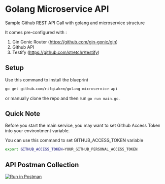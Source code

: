 # Golang Microservice API

Sample Github REST API Call with golang and microservice structure

It comes pre-configured with :

1. Gin Gonic Router (https://github.com/gin-gonic/gin)
2. Github API
3. Testify (https://github.com/stretchr/testify)

## Setup

Use this command to install the blueprint

```bash
go get github.com/rifqiakrm/golang-microservice-api
```

or manually clone the repo and then run `go run main.go`.

## Quick Note

Before you start the main service, you may want to set Github Access Token into your environtment variable.

You can use this command to set GITHUB_ACCESS_TOKEN variable

```bash
export GITHUB_ACCESS_TOKEN=YOUR_GITHUB_PERSONAL_ACCESS_TOKEN
```

## API Postman Collection


[![Run in Postman](https://run.pstmn.io/button.svg)](https://app.getpostman.com/run-collection/82f9b6e1c08610423b86)